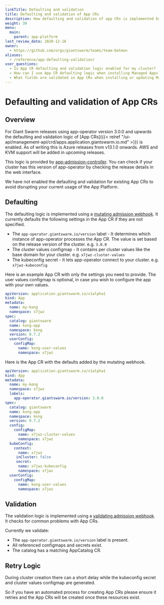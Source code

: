 ```yaml
---
linkTitle: Defaulting and validation
title: Defaulting and validation of App CRs
description: How defaulting and validation of app CRs is implemented by app-admission-controller
weight: 30
menu:
  main:
    parent: app-platform
last_review_date: 2020-12-16
owner:
  - https://github.com/orgs/giantswarm/teams/team-batman
aliases:
  - /reference/app-defaulting-validation/
user_questions:
  - Is App CR defaulting and validation logic enabled for my cluster? 
  - How can I use App CR defaulting logic when installing Managed Apps?
  - What fields are validated in App CRs when installing or updating Managed Apps?
---
```


# Defaulting and validation of App CRs

## Overview

For Giant Swarm releases using app-operator version 3.0.0 and upwards the
defaulting and validation logic of [App CRs]({{< relref "/ui-api/management-api/crd/apps.application.giantswarm.io.md" >}}) is enabled.
As of writing this is Azure releases from v13.1.0 onwards. AWS and KVM support will be added in upcoming releases.

This logic is provided by
[app-admission-controller](https://github.com/giantswarm/app-admission-controller).
You can check if your cluster has this version of app-operator by checking the
release details in the web interface.

We have not enabled the defaulting and validation for existing App CRs to avoid
disrupting your current usage of the App Platform.

## Defaulting

The defaulting logic is implemented using a [mutating admission webhook](https://kubernetes.io/docs/reference/access-authn-authz/admission-controllers/#mutatingadmissionwebhook). It currently
defaults the following settings in the App CR if they are not specified.

- The `app-operator.giantswarm.io/version` label - It determines which instance
of app-operator processes the App CR. The value is set based on the release
version of the cluster. e.g. `3.0.0`
- The cluster values configmap - It contains per cluster values like the base
domain for your cluster. e.g. `x7jwz-cluster-values`
- The kubeconfig secret - It lets app-operator connect to your cluster. e.g. `x7jwz-kubeconfig`

Here is an example App CR with only the settings you need to provide. The user
values configmap is optional, in case you wish to configure the app with your
own values.

```yaml
apiVersion: application.giantswarm.io/v1alpha1
kind: App
metadata:
  name: my-kong
  namespace: x7jwz
spec:
  catalog: giantswarm
  name: kong-app
  namespace: kong
  version: 0.7.2
  userConfig:
    configMap:
      name: kong-user-values
      namespace: x7jwz
```

Here is the App CR with the defaults added by the mutating webhook.

```yaml
apiVersion: application.giantswarm.io/v1alpha1
kind: App
metadata:
  name: my-kong
  namespace: x7jwz
  labels:
    app-operator.giantswarm.io/version: 3.0.0
spec:
  catalog: giantswarm
  name: kong-app
  namespace: kong
  version: 0.7.2
  config:
    configMap:
      name: x7jwz-cluster-values
      namespace: x7jwz
  kubeConfig:
    context:
      name: x7jwz
     inCluster: false
     secret:
      name: x7jwz-kubeconfig
      namespace: x7jwz
  userConfig:
    configMap:
      name: kong-user-values
      namespace: x7jwz
```

## Validation

The validation logic is implemented using a [validating admission webhook](https://kubernetes.io/docs/reference/access-authn-authz/admission-controllers/#validatingadmissionwebhook).
It checks for common problems with App CRs.

Currently we validate:

- The `app-operator.giantswarm.io/version` label is present.
- All referenced configmaps and secrets exist.
- The catalog has a matching AppCatalog CR.

## Retry Logic

During cluster creation there can a short delay while the kubeconfig
secret and cluster values configmap are generated.

So if you have an automated process for creating App CRs please ensure
it retries and the App CRs will be created once these resources exist.
